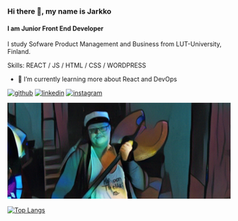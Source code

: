 ### Hi there 👋, my name is Jarkko
#### I am Junior Front End Developer


I study Sofware Product Management and Business from LUT-University, Finland. 

Skills: REACT / JS / HTML / CSS / WORDPRESS

- 🌱 I’m currently learning more about React and DevOps


[<img src='https://cdn.jsdelivr.net/npm/simple-icons@3.0.1/icons/github.svg' alt='github' height='40'>](https://github.com/Jarkk0)  [<img src='https://cdn.jsdelivr.net/npm/simple-icons@3.0.1/icons/linkedin.svg' alt='linkedin' height='40'>](https://www.linkedin.com/in/jarkko-peltonen/)  [<img src='https://cdn.jsdelivr.net/npm/simple-icons@3.0.1/icons/instagram.svg' alt='instagram' height='40'>](https://www.instagram.com/jarkkopeltonen/)  



![I am Junior Front End Developer](https://github.com/Jarkk0/Jarkk0/blob/main/JarkkoPiccc.png)

[![Top Langs](https://github-readme-stats.vercel.app/api/top-langs/?username=Jarkk0)](https://github.com/anuraghazra/github-readme-stats)

<!--
**Jarkk0/Jarkk0** is a ✨ _special_ ✨ repository because its `README.md` (this file) appears on your GitHub profile.

Here are some ideas to get you started:

- 🔭 I’m currently working on ...
- 🌱 I’m currently learning ...
- 👯 I’m looking to collaborate on ...
- 🤔 I’m looking for help with ...
- 💬 Ask me about ...
- 📫 How to reach me: ...
- 😄 Pronouns: ...
- ⚡ Fun fact: ...
-->

